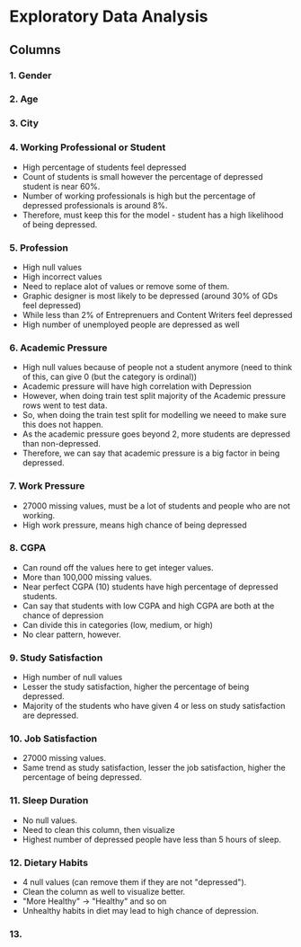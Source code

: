 # Exploratory Data Analysis

## Columns

### 1. Gender

### 2. Age

### 3. City

### 4. Working Professional or Student

- High percentage of students feel depressed
- Count of students is small however the percentage of depressed student is near 60%.
- Number of working professionals is high but the percentage of depressed professionals is around 8%.
- Therefore, must keep this for the model - student has a high likelihood of being depressed.

### 5. Profession

- High null values
- High incorrect values
- Need to replace alot of values or remove some of them.
- Graphic designer is most likely to be depressed (around 30% of GDs feel depressed)
- While less than 2% of Entreprenuers and Content Writers feel depressed
- High number of unemployed people are depressed as well

### 6. Academic Pressure

- High null values because of people not a student anymore (need to think of this, can give 0 (but the category is ordinal))
- Academic pressure will have high correlation with Depression
- However, when doing train test split majority of the Academic pressure rows went to test data.
- So, when doing the train test split for modelling we neeed to make sure this does not happen.
- As the academic pressure goes beyond 2, more students are depressed than non-depressed.
- Therefore, we can say that academic pressure is a big factor in being depressed.

### 7. Work Pressure

- 27000 missing values, must be a lot of students and people who are not working.
- High work pressure, means high chance of being depressed

### 8. CGPA

- Can round off the values here to get integer values.
- More than 100,000 missing values.
- Near perfect CGPA (10) students have high percentage of depressed students.
- Can say that students with low CGPA and high CGPA are both at the chance of depression
- Can divide this in categories (low, medium, or high)
- No clear pattern, however.

### 9. Study Satisfaction

- High number of null values
- Lesser the study satisfaction, higher the percentage of being depressed.
- Majority of the students who have given 4 or less on study satisfaction are depressed.

### 10. Job Satisfaction

- 27000 missing values.
- Same trend as study satisfaction, lesser the job satisfaction, higher the percentage of being depressed.

### 11. Sleep Duration

- No null values.
- Need to clean this column, then visualize
- Highest number of depressed people have less than 5 hours of sleep.

### 12. Dietary Habits
- 4 null values (can remove them if they are not "depressed").
- Clean the column as well to visualize better.
- "More Healthy" -> "Healthy" and so on
- Unhealthy habits in diet may lead to high chance of depression.


### 13. 